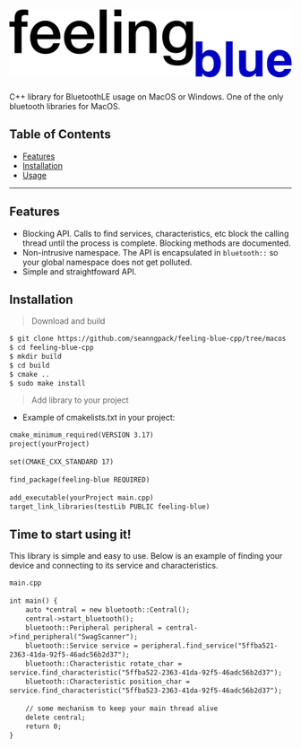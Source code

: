 # ![feeling-blue-logo](doc/img/feeling_blue_cpp.png)
C++ library for BluetoothLE usage on MacOS or Windows. One of the only bluetooth libraries for MacOS.

## Table of Contents

- [Features](#features)
- [Installation](#installation)
- [Usage](#Time-to-start-using-it)


---

## Features

* Blocking API. Calls to find services, characteristics, etc block the calling thread until the process is complete.
Blocking methods are documented.
* Non-intrusive namespace. The API is encapsulated in ```bluetooth::``` so your global namespace does not get polluted.
* Simple and straightfoward API.

## Installation

> Download and build
```
$ git clone https://github.com/seanngpack/feeling-blue-cpp/tree/macos
$ cd feeling-blue-cpp
$ mkdir build
$ cd build
$ cmake ..
$ sudo make install
```

> Add library to your project

* Example of cmakelists.txt in your project:

```
cmake_minimum_required(VERSION 3.17)
project(yourProject)

set(CMAKE_CXX_STANDARD 17)

find_package(feeling-blue REQUIRED)

add_executable(yourProject main.cpp)
target_link_libraries(testLib PUBLIC feeling-blue)

```



## Time to start using it!
This library is simple and easy to use. Below is an example of finding your device and connecting
to its service and characteristics.

```
main.cpp

int main() {
    auto *central = new bluetooth::Central();
    central->start_bluetooth();
    bluetooth::Peripheral peripheral = central->find_peripheral("SwagScanner");
    bluetooth::Service service = peripheral.find_service("5ffba521-2363-41da-92f5-46adc56b2d37");
    bluetooth::Characteristic rotate_char = service.find_characteristic("5ffba522-2363-41da-92f5-46adc56b2d37");
    bluetooth::Characteristic position_char = service.find_characteristic("5ffba523-2363-41da-92f5-46adc56b2d37");

    // some mechanism to keep your main thread alive
    delete central;
    return 0;
}
```
